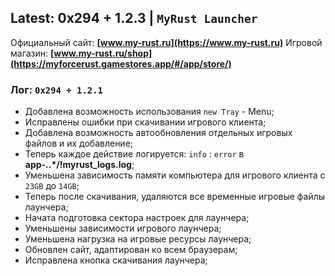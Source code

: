 ## Latest: 0x294 + 1.2.3 | ``MyRust Launcher``

Официальный сайт: **[www.my-rust.ru](https://www.my-rust.ru)**
Игровой магазин: **[www.my-rust.ru/shop](https://myforcerust.gamestores.app/#/app/store/)**

### Лог: ``0x294 + 1.2.1``
* Добавлена возможность использования ``new Tray`` - Menu;
* Исправлены ошибки при скачивании игрового клиента;
* Добавлена возможность автообновления отдельных игровых файлов и их добавление;
* Теперь каждое действие логируется: ``info`` : ``error`` в **app-*.*.*/!myrust_logs.log**;
* Уменьшена зависимость памяти компьютера для игрового клиента с ``23GB`` до ``14GB``;
* Теперь после скачивания, удаляются все временные игровые файлы лаунчера;
* Начата подготовка сектора настроек для лаунчера;
* Уменьшены зависимости игрового лаунчера;
* Уменьшена нагрузка на игровые ресурсы лаунчера;
* Обновлен сайт, адаптирован ко всем браузерам;
* Исправлена кнопка скачивания лаунчера;
